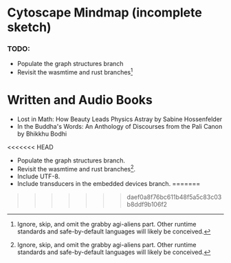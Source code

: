 # Cytoscape Mindmap (incomplete sketch)

### TODO:
- Populate the graph structures branch
- Revisit the wasmtime and rust branches[^1]

# Written and Audio Books
- Lost in Math: How Beauty Leads Physics Astray by Sabine Hossenfelder
- In the Buddha's Words: An Anthology of Discourses from the Pali Canon by Bhikkhu Bodhi

<<<<<<< HEAD
- Populate the graph structures branch.
- Revisit the wasmtime and rust branches[^1].
- Include UTF-8.
- Include transducers in the embedded devices branch.
=======
>>>>>>> daef0a8f76bc611b48f5a5c83c03b8ddf9b106f2

[^1]: Ignore, skip, and omit the grabby agi-aliens part. Other runtime standards and safe-by-default languages will likely be conceived.

